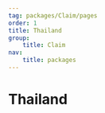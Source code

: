 ```yaml
---
tag: packages/Claim/pages
order: 1
title: Thailand
group:
    title: Claim
nav:
    title: packages
---
```


# Thailand
